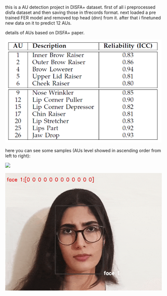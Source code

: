 this is a AU detection project in DISFA+ dataset.
first of all i preprocessed disfa dataset and then saving those in tfrecords format.
next loaded a pre trained FER model and removed top head (dnn) from it. after that i finetuned new data on it to predict 12 AUs.

details of AUs based on DISFA+ paper.

![](aus.PNG)

here you can see some samples (AUs level showed in ascending order from left to right):


![](sample_6-au.gif)

![](sample_5-au.gif)
